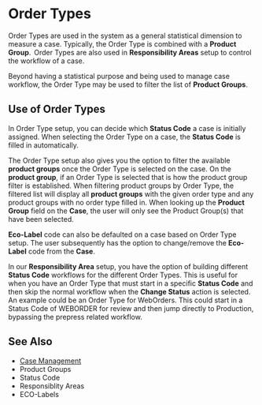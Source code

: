 # Order Types
Order Types are used in the system as a general statistical dimension to measure a case.  Typically, the Order Type is combined with a **Product Group**.  Order Types are also used in **Responsibility Areas** setup to control the workflow of a case. 

Beyond having a statistical purpose and being used to manage case workflow, the Order Type may be used to filter the list of **Product Groups**. 

## Use of Order Types
In Order Type setup, you can decide which **Status Code** a case is initially assigned. When selecting the Order Type on a case, the **Status Code** is filled in automatically.   

The Order Type setup also gives you the option to filter the available **product groups** once the Order Type is selected on the case. On the **product group**, if an Order Type is selected that is how the product group filter is established. When filtering product groups by Order Type, the filtered list will display all **product groups** with the given order type and any product groups with no order type filled in. When looking up the **Product Group** field on the **Case**, the user will only see the Product Group(s) that have been selected. 

**Eco-Label** code can also be defaulted on a case based on Order Type setup. The user subsequently has the option to change/remove the **Eco-Label** code from the **Case**. 

In our **Responsibility Area** setup, you have the option of building different **Status Code** workflows for the different Order Types. This is useful for when you have an Order Type that must start in a specific **Status Code** and then skip the normal workflow when the **Change Status** action is selected. An example could be an Order Type for WebOrders. This could start in a Status Code of WEBORDER for review and then jump directly to Production, bypassing the prepress related workflow. 

## See Also

- <a href="../pvscasemanagement/" target="_self">Case Management</a>
- Product Groups
- Status Code
- Responsiblity Areas
- ECO-Labels
